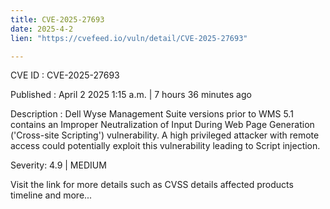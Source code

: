 ```yaml
---
title: CVE-2025-27693
date: 2025-4-2
lien: "https://cvefeed.io/vuln/detail/CVE-2025-27693"

---
```


CVE ID : CVE-2025-27693

Published :  April 2
2025
1:15 a.m. | 7 hours
36 minutes ago

Description : Dell Wyse Management Suite
versions prior to WMS 5.1
contains an Improper Neutralization of Input During Web Page Generation ('Cross-site Scripting') vulnerability. A high privileged attacker with remote access could potentially exploit this vulnerability
leading to Script injection.

Severity: 4.9 | MEDIUM

Visit the link for more details
such as CVSS details
affected products
timeline
and more...
